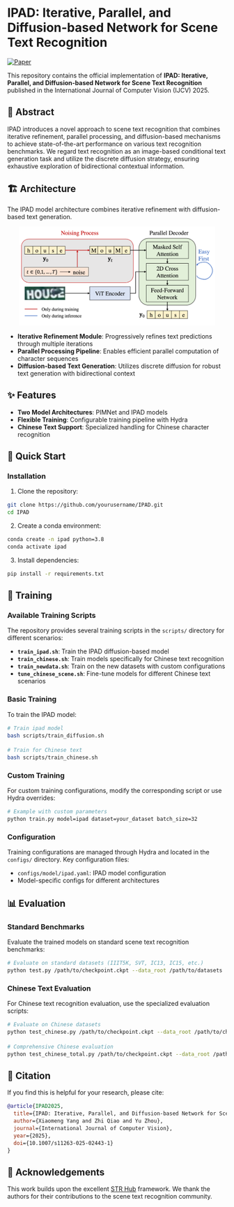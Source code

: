 # IPAD: Iterative, Parallel, and Diffusion-based Network for Scene Text Recognition

[![Paper](https://img.shields.io/badge/Paper-IJCV%202025-blue)](https://link.springer.com/article/10.1007/s11263-025-02443-1)

This repository contains the official implementation of **IPAD: Iterative, Parallel, and Diffusion-based Network for Scene Text Recognition** published in the International Journal of Computer Vision (IJCV) 2025.

## 📄 Abstract

IPAD introduces a novel approach to scene text recognition that combines iterative refinement, parallel processing, and diffusion-based mechanisms to achieve state-of-the-art performance on various text recognition benchmarks. We regard text recognition as an image-based conditional text generation task and utilize the discrete diffusion strategy, ensuring exhaustive exploration of bidirectional contextual information.

## 🏗️ Architecture

The IPAD model architecture combines iterative refinement with diffusion-based text generation.

<div style="text-align: center;">
<img src="./image.png" alt="ipad_architecture" width="450"/>
</div>

- **Iterative Refinement Module**: Progressively refines text predictions through multiple iterations
- **Parallel Processing Pipeline**: Enables efficient parallel computation of character sequences
- **Diffusion-based Text Generation**: Utilizes discrete diffusion for robust text generation with bidirectional context

## ✨ Features
- **Two Model Architectures**: PIMNet and IPAD models
- **Flexible Training**: Configurable training pipeline with Hydra
- **Chinese Text Support**: Specialized handling for Chinese character recognition

## 🚀 Quick Start

### Installation

1. Clone the repository:
```bash
git clone https://github.com/yourusername/IPAD.git
cd IPAD
```

2. Create a conda environment:
```bash
conda create -n ipad python=3.8
conda activate ipad
```

3. Install dependencies:
```bash
pip install -r requirements.txt
```

## 🎯 Training

### Available Training Scripts

The repository provides several training scripts in the `scripts/` directory for different scenarios:

- **`train_ipad.sh`**: Train the IPAD diffusion-based model
- **`train_chinese.sh`**: Train models specifically for Chinese text recognition
- **`train_newdata.sh`**: Train on the new datasets with custom configurations
- **`tune_chinese_scene.sh`**: Fine-tune models for different Chinese text scenarios

### Basic Training

To train the IPAD model:

```bash
# Train ipad model
bash scripts/train_diffusion.sh

# Train for Chinese text
bash scripts/train_chinese.sh
```

### Custom Training

For custom training configurations, modify the corresponding script or use Hydra overrides:

```bash
# Example with custom parameters
python train.py model=ipad dataset=your_dataset batch_size=32
```

### Configuration

Training configurations are managed through Hydra and located in the `configs/` directory. Key configuration files:
- `configs/model/ipad.yaml`: IPAD model configuration
- Model-specific configs for different architectures


## 📊 Evaluation

### Standard Benchmarks

Evaluate the trained models on standard scene text recognition benchmarks:

```bash
# Evaluate on standard datasets (IIIT5K, SVT, IC13, IC15, etc.)
python test.py /path/to/checkpoint.ckpt --data_root /path/to/datasets
```

### Chinese Text Evaluation

For Chinese text recognition evaluation, use the specialized evaluation scripts:

```bash
# Evaluate on Chinese datasets
python test_chinese.py /path/to/checkpoint.ckpt --data_root /path/to/chinese_datasets

# Comprehensive Chinese evaluation
python test_chinese_total.py /path/to/checkpoint.ckpt --data_root /path/to/chinese_datasets
```

## 📖 Citation

If you find this is helpful for your research, please cite:

```bibtex
@article{IPAD2025,
  title={IPAD: Iterative, Parallel, and Diffusion-based Network for Scene Text Recognition},
  author={Xiaomeng Yang and Zhi Qiao and Yu Zhou},
  journal={International Journal of Computer Vision},
  year={2025},
  doi={10.1007/s11263-025-02443-1}
}
```

## 🙏 Acknowledgements

This work builds upon the excellent [STR Hub](https://github.com/baudm/parseq) framework. We thank the authors for their contributions to the scene text recognition community.
